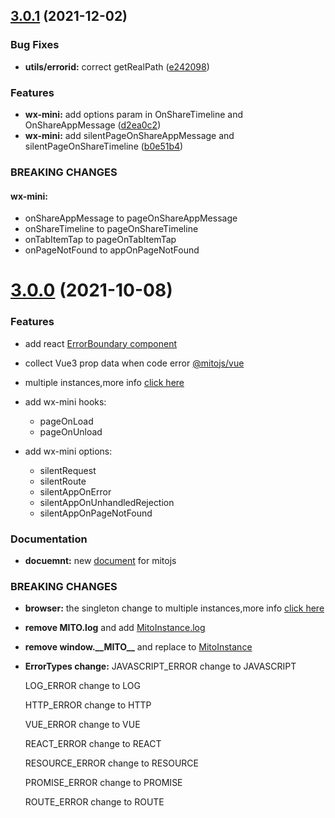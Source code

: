 ## [3.0.1](https://github.com/mitojs/mitojs/compare/v3.0.0...v3.0.1) (2021-12-02)


### Bug Fixes

* **utils/errorid:** correct getRealPath ([e242098](https://github.com/mitojs/mitojs/commit/e2420989f611883558e9c700a55dcb3d578f40f1))


### Features

* **wx-mini:** add options param in OnShareTimeline and OnShareAppMessage ([d2ea0c2](https://github.com/mitojs/mitojs/commit/d2ea0c2e1c07b5ccc83ab4c4d0251718287a3ef9))
* **wx-mini:** add silentPageOnShareAppMessage and silentPageOnShareTimeline ([b0e51b4](https://github.com/mitojs/mitojs/commit/b0e51b47665d820f18a4368708bf850d7a411bec))


### BREAKING CHANGES

#### **wx-mini:**

* onShareAppMessage to pageOnShareAppMessage
* onShareTimeline to pageOnShareTimeline
* onTabItemTap to pageOnTabItemTap
* onPageNotFound to appOnPageNotFound



# [3.0.0](https://github.com/mitojs/mitojs/compare/2.1.19...3.0.0) (2021-10-08)


### Features
* add react [ErrorBoundary component](https://mitojs.github.io/mito-doc/#/sdk/guide/react#add-errorboundary)

* collect Vue3 prop data when code error [@mitojs/vue](https://mitojs.github.io/mito-doc/#/sdk/guide/vue#vue3x)

* multiple instances,more info  [click here](https://mitojs.github.io/mito-doc/#/sdk/guide/basic-configuration#multiple-instances)

* add wx-mini hooks:

  * pageOnLoad
  * pageOnUnload

* add wx-mini options:

  * silentRequest
  * silentRoute
  * silentAppOnError
  * silentAppOnUnhandledRejection
  * silentAppOnPageNotFound




### Documentation

* **docuemnt:** new [document](https://mitojs.github.io/mito-doc/#/) for mitojs

### BREAKING CHANGES

* **browser:** the singleton change to multiple instances,more info [click here](https://mitojs.github.io/mito-doc/#/sdk/guide/basic-configuration#multiple-instances)

* **remove MITO.log** and add [MitoInstance.log](https://mitojs.github.io/mito-doc/#/sdk/guide/basic-configuration#manual-reporting)

* **remove window.\_\_MITO\_\_** and replace to [MitoInstance](https://mitojs.github.io/mito-doc/#/sdk/guide/basic-configuration#multiple-instances)

* **ErrorTypes change:**
  JAVASCRIPT_ERROR change to JAVASCRIPT

  LOG_ERROR change to LOG

  HTTP_ERROR change to HTTP

  VUE_ERROR change to VUE

  REACT_ERROR change to REACT

  RESOURCE_ERROR change to RESOURCE

  PROMISE_ERROR change to PROMISE

  ROUTE_ERROR change to ROUTE



